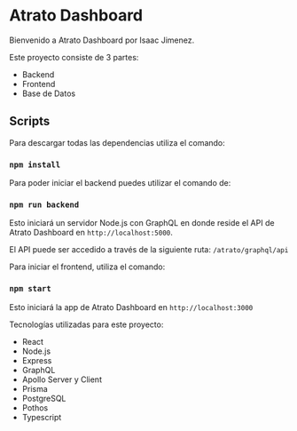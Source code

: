 # Atrato Dashboard

Bienvenido a Atrato Dashboard por Isaac Jimenez.

Este proyecto consiste de 3 partes:

- Backend
- Frontend
- Base de Datos

## Scripts

Para descargar todas las dependencias utiliza el comando:

### `npm install`

Para poder iniciar el backend puedes utilizar el comando de:

### `npm run backend`

Esto iniciará un servidor Node.js con GraphQL en donde reside el API de Atrato Dashboard en `http://localhost:5000`.

El API puede ser accedido a través de la siguiente ruta: `/atrato/graphql/api`

Para iniciar el frontend, utiliza el comando:

### `npm start`

Esto iniciará la app de Atrato Dashboard en `http://localhost:3000`

Tecnologías utilizadas para este proyecto:

- React
- Node.js
- Express
- GraphQL
- Apollo Server y Client
- Prisma
- PostgreSQL
- Pothos
- Typescript
